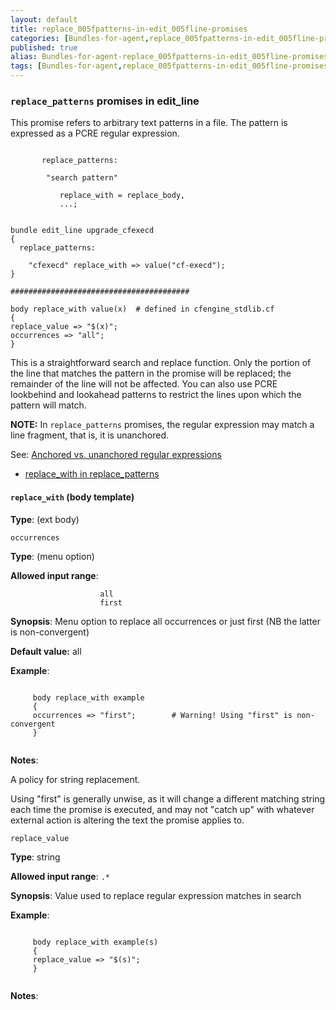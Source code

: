 ```yaml
---
layout: default
title: replace_005fpatterns-in-edit_005fline-promises
categories: [Bundles-for-agent,replace_005fpatterns-in-edit_005fline-promises]
published: true
alias: Bundles-for-agent-replace_005fpatterns-in-edit_005fline-promises.html
tags: [Bundles-for-agent,replace_005fpatterns-in-edit_005fline-promises]
---
```


### `replace_patterns` promises in edit\_line

  

This promise refers to arbitrary text patterns in a file. The pattern is
expressed as a PCRE regular expression.

```cf3
     
       replace_patterns:
     
        "search pattern"
     
           replace_with = replace_body,
           ...;
     
```

  

```cf3
bundle edit_line upgrade_cfexecd
{
  replace_patterns:

    "cfexecd" replace_with => value("cf-execd");
}

########################################

body replace_with value(x)  # defined in cfengine_stdlib.cf
{
replace_value => "$(x)";
occurrences => "all";
}
```

  

This is a straightforward search and replace function. Only the portion
of the line that matches the pattern in the promise will be replaced;
the remainder of the line will not be affected. You can also use PCRE
lookbehind and lookahead patterns to restrict the lines upon which the
pattern will match.

**NOTE:** In `replace_patterns` promises, the regular expression may
match a line fragment, that is, it is unanchored.

See: [Anchored vs. unanchored regular
expressions](#Anchored-vs_002e-unanchored-regular-expressions)

-   [replace\_with in
    replace\_patterns](#replace_005fwith-in-replace_005fpatterns)

#### `replace_with` (body template)

**Type**: (ext body)

`occurrences`

**Type**: (menu option)

**Allowed input range**:   

```cf3
                    all
                    first
```

**Synopsis**: Menu option to replace all occurrences or just first (NB
the latter is non-convergent)

**Default value:** all

**Example**:  
   

```cf3
     
     body replace_with example
     {
     occurrences => "first";        # Warning! Using "first" is non-convergent
     }
     
```

**Notes**:  
   

A policy for string replacement.

Using "first" is generally unwise, as it will change a different
matching string each time the promise is executed, and may not "catch
up" with whatever external action is altering the text the promise
applies to.   

`replace_value`

**Type**: string

**Allowed input range**: `.*`

**Synopsis**: Value used to replace regular expression matches in search

**Example**:  
   

```cf3
     
     body replace_with example(s)
     {
     replace_value => "$(s)";
     }
     
```

**Notes**:  
   
